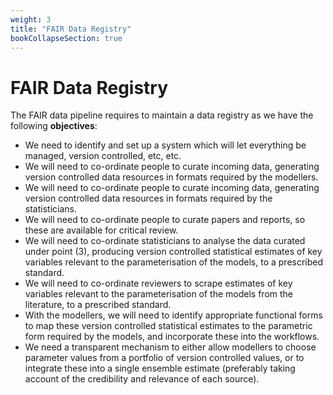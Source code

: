 ```yaml
---
weight: 3
title: "FAIR Data Registry"
bookCollapseSection: true
---
```


# FAIR Data Registry

The FAIR data pipeline requires to maintain a data registry as we have the following **objectives**:

- We need to identify and set up a system which will let everything be managed, version controlled, etc, etc.
- We will need to co-ordinate people to curate incoming data, generating version controlled data resources in formats required by the modellers.
- We will need to co-ordinate people to curate incoming data, generating version controlled data resources in formats required by the statisticians.
- We will need to co-ordinate people to curate papers and reports, so these are available for critical review.
- We will need to co-ordinate statisticians to analyse the data curated under point (3), producing version controlled statistical estimates of key variables relevant to the parameterisation of the models, to a prescribed standard.
- We will need to co-ordinate reviewers to scrape estimates of key variables relevant to the parameterisation of the models from the literature, to a prescribed standard.
- With the modellers, we will need to identify appropriate functional forms to map these version controlled statistical estimates to the parametric form required by the models, and incorporate these into the workflows.
- We need a transparent mechanism to either allow modellers to choose parameter values from a portfolio of version controlled values, or to integrate these into a single ensemble estimate (preferably taking account of the credibility and relevance of each source).



